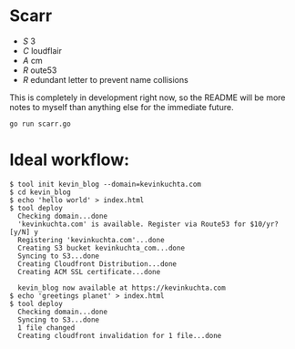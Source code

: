 # Scarr

- *S* 3
- *C* loudflair
- *A* cm
- *R* oute53
- *R* edundant letter to prevent name collisions

This is completely in development right now, so the README will be more notes to myself than anything else for the immediate future.

    go run scarr.go

#  Ideal workflow:

    $ tool init kevin_blog --domain=kevinkuchta.com
    $ cd kevin_blog
    $ echo 'hello world' > index.html
    $ tool deploy
      Checking domain...done
      'kevinkuchta.com' is available. Register via Route53 for $10/yr? [y/N] y
      Registering 'kevinkuchta.com'...done
      Creating S3 bucket kevinkuchta_com...done
      Syncing to S3...done
      Creating Cloudfront Distribution...done
      Creating ACM SSL certificate...done
      
      kevin_blog now available at https://kevinkuchta.com
    $ echo 'greetings planet' > index.html
    $ tool deploy
      Checking domain...done
      Syncing to S3...done
      1 file changed
      Creating cloudfront invalidation for 1 file...done
